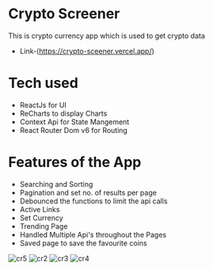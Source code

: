 # Crypto Screener
This is crypto currency app which is used to get crypto data
- Link-(https://crypto-sceener.vercel.app/)

# Tech used
 - ReactJs for UI 
 - ReCharts to  display Charts
 - Context Api for State Mangement
 - React Router Dom v6 for Routing
   
# Features of the App
- Searching and Sorting
- Pagination and set no. of results per page
- Debounced the functions to limit the api calls
- Active Links
- Set Currency 
- Trending Page
- Handled Multiple Api's throughout the Pages
- Saved page to save the favourite coins


![cr5](https://github.com/Simranjit911/Crypto-Sceener/assets/102350422/d2f9be95-6ac3-4557-9380-6c1b8d65910c)
![cr2](https://github.com/Simranjit911/Crypto-Sceener/assets/102350422/b86c1df4-315b-41d2-a894-03b2a3680a19)
![cr3](https://github.com/Simranjit911/Crypto-Sceener/assets/102350422/23f425c8-b501-4c16-8c76-576a9c2f3ec4)
![cr4](https://github.com/Simranjit911/Crypto-Sceener/assets/102350422/aad3d0d8-455c-4d69-8d65-ed98f5cd47ca)
